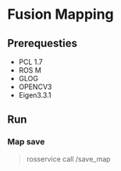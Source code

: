 # Fusion Mapping

## Prerequesties
* PCL 1.7
* ROS M
* GLOG
* OPENCV3
* Eigen3.3.1

## Run
### Map save
> rosservice call /save_map